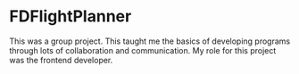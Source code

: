# FDFlightPlanner
This was a group project. This taught me the basics of developing programs through lots of collaboration and communication. My role for this project was the frontend developer.
